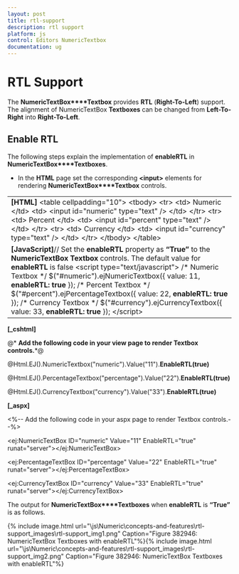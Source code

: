 ```yaml
---
layout: post
title: rtl-support
description: rtl support
platform: js
control: Editors NumericTextbox
documentation: ug
---
```


# RTL Support

The **NumericTextBox****Textbox** provides **RTL** (**Right-To-Left**) support. The alignment of NumericTextBox **Textboxes** can be changed from **Left-To-Right** into **Right-To-Left**.

## Enable RTL

The following steps explain the implementation of **enableRTL** in **NumericTextBox****Textboxes**.

* In the **HTML** page set the corresponding **&lt;input&gt;** elements for rendering **NumericTextBox****Textbox** controls.



<table>
<tr>
<td>
<b>[HTML]</b>       &lt;table cellpadding="10"&gt;            &lt;tbody&gt;                &lt;tr&gt;                    &lt;td&gt;                        <label for="numeric">Numeric</label>                    &lt;/td&gt;                    &lt;td&gt;                        &lt;input id="numeric" type="text" /&gt;                    &lt;/td&gt;                &lt;/tr&gt;                &lt;tr&gt;                    &lt;td&gt;                        <label for="percent">Percent</label>                    &lt;/td&gt;                    &lt;td&gt;                        &lt;input id="percent" type="text" /&gt;                    &lt;/td&gt;                &lt;/tr&gt;                &lt;tr&gt;                    &lt;td&gt;                        <label for="currency">Currency</label>                    &lt;/td&gt;                    &lt;td&gt;                        &lt;input id="currency" type="text" /&gt;                    &lt;/td&gt;                &lt;/tr&gt;            &lt;/tbody&gt;        &lt;/table&gt;</td></tr>
<tr>
<td>
<b>[JavaScript]</b>// Set the <b>enableRTL </b>property<b> </b>as<b> “True”</b> to the <b>NumericTextBox Textbox</b> controls. The default value for <b>enableRTL </b>is false    &lt;script type="text/javascript"&gt;        /* Numeric Textbox */        $("#numeric").ejNumericTextbox({            value: 11,            <b>enableRTL: true</b>        });        /* Percent Textbox */        $("#percent").ejPercentageTextbox({            value: 22,            <b>enableRTL: true</b>        });        /* Currency Textbox */        $("#currency").ejCurrencyTextbox({            value: 33,            <b>enableRTL: true</b>        });    &lt;/script&gt;</td></tr>
</table>


**[_cshtml]**

@* **Add the following code in your view page to render Textbox controls.***@

@Html.EJ().NumericTextbox("numeric").Value("11").**EnableRTL(true)**

@Html.EJ().PercentageTextbox("percentage").Value("22").**EnableRTL(true)**

@Html.EJ().CurrencyTextbox("currency").Value("33").**EnableRTL(true)**



**[_aspx]**

&lt;%-- Add the following code in your aspx page to render Textbox controls.--%&gt;

&lt;ej:NumericTextBox ID="numeric" Value="11" EnableRTL="true" runat="server"&gt;&lt;/ej:NumericTextBox&gt;

&lt;ej:PercentageTextBox ID="percentage" Value="22" EnableRTL="true" runat="server"&gt;&lt;/ej:PercentageTextBox&gt;

&lt;ej:CurrencyTextBox ID="currency" Value="33" EnableRTL="true"  runat="server"&gt;&lt;/ej:CurrencyTextBox&gt;



The output for **NumericTextBox****Textboxes** when **enableRTL** is **“True”** is as follows. 

{% include image.html url="\js\Numeric\concepts-and-features\rtl-support_images\rtl-support_img1.png" Caption="Figure 382946: NumericTextBox Textboxes with enableRTL"%}{% include image.html url="\js\Numeric\concepts-and-features\rtl-support_images\rtl-support_img2.png" Caption="Figure 382946: NumericTextBox Textboxes with enableRTL"%}

